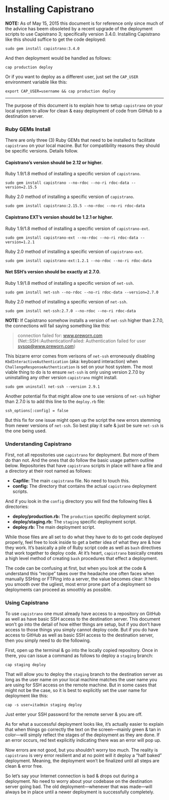 # Installing Capistrano

**NOTE:** As of May 15, 2015 this document is for reference only since much of the advice has beem obsoleted by a recent upgrade of the deployment scripts to use Capistrano 3; specifically version 3.4.0. Installing Capistrano like this should suffice to get the code deployed:

    sudo gem install capistrano:3.4.0

And then deployment would be handled as follows:

    cap production deploy

Or if you want to deploy as a different user, just set the `CAP_USER` environment variable like this:

    export CAP_USER=username && cap production deploy

***

The purpose of this document is to explain how to setup `capistrano` on your local system to allow for clean & easy deployment of code from GitHub to a destination server.

### Ruby GEMs Install

There are only three (3) Ruby GEMs that need to be installed to facilitate `capistrano` on your local macine. But for compatibility reasons they should be specific versions. Details follow.

#### Capistrano’s version should be 2.12 or higher.

Ruby 1.9/1.8 method of installing a specific version of `capistrano`.

    sudo gem install capistrano --no-rdoc --no-ri rdoc-data --version=2.15.5

Ruby 2.0 method of installing a specific version of `capistrano`.

    sudo gem install capistrano:2.15.5 --no-rdoc --no-ri rdoc-data

#### Capistrano EXT’s version should be 1.2.1 or higher.


Ruby 1.9/1.8 method of installing a specific version of `capistrano-ext`.

    sudo gem install capistrano-ext --no-rdoc --no-ri rdoc-data --version=1.2.1

Ruby 2.0 method of installing a specific version of `capistrano-ext`.

    sudo gem install capistrano-ext:1.2.1 --no-rdoc --no-ri rdoc-data

#### Net SSH’s version should be exactly at 2.7.0.

Ruby 1.9/1.8 method of installing a specific version of `net-ssh`.

    sudo gem install net-ssh --no-rdoc --no-ri rdoc-data --version=2.7.0

Ruby 2.0 method of installing a specific version of `net-ssh`.

    sudo gem install net-ssh:2.7.0 --no-rdoc --no-ri rdoc-data

**NOTE:** If Capistrano somehow installs a version of `net-ssh` higher than 2.7.0, the connections will fail saying something like this:

> connection failed for: www.preworn.com (Net::SSH::AuthenticationFailed: Authentication failed for user sysop@www.preworn.com)

This bizarre error comes from verisons of `net-ssh` erroneously disabling `KbdInteractiveAuthentication` (aka: keyboard interaction) when `ChallengeResponseAuthentication` is set on your host system. The most viable thing to do is to ensure `net-ssh` is only using version 2.7.0 by uninstalling any other version `capistrano` might install.

    sudo gem uninstall net-ssh --version 2.9.1

Another potential fix that might allow one to use versions of `net-ssh` higher than 2.7.0 is to add this line to the `deploy.rb` file:

    ssh_options[:config] = false

But this fix for one issue might open up the script the new errors stemming from newer versions of `net-ssh`. So best play it safe & just be sure `net-ssh` is the one being used.

### Understanding Capistrano

First, not all repositories use `capistrano` for deployment. But more of them do than not. And the ones that do follow the basic usage pattern outline below. Repositories that have `capistrano` scripts in place will have a file and a directory at their root named as follows:

- **Capfile:** The main `capistrano` file. No need to touch this.
- **config:** The directory that contains the actual `capistrano` deployment scripts.

And if you look in the `config` directory you will find the following files & directories:

- **deploy/production.rb:** The `production` specific deployment script.
- **deploy/staging.rb:** The `staging` specific deployment script.
- **deploy.rb:** The main deployment script.

While those files are all set to do what they have to do to get code deployed properly, feel free to look inside to get a better idea of what they are & how they work. It’s basically a pile of Ruby script code as well as `bash` directives that work together to deploy code. At it’s heart, `capistrano` basically creates a high level method of creating `bash` procedures that effect a deployment.

The code can be confusing at first, but when you look at the code & understand this “recipe” takes over the headache one often faces when manually SSHing or FTPing into a server, the value becomes clear: It helps you smooth over the ugliest, most error prone part of a deployment so deployments can proceed as smoothly as possible.

### Using Capistrano

To use `capistrano` one must already have access to a repository on GitHub as well as have basic SSH access to the destination server. This document won’t go into the detail of how either things are setup, but if you don’t have access to those things you simply cannot deploy code. But if you do have access to GitHub as well as basic SSH access to the destination server, then you simply need to do the following.

First, open up the terminal & go into the locally copied repository. Once in there, you can issue a command as follows to deploy a `staging` branch:

    cap staging deploy

That will allow you to deploy the `staging` branch to the destination server as long as the user name on your local machine matches the user name you are using for SSH access on the remote machine. But in some cases that might not be the case, so it is best to explicitly set the user name for deployment like this:

    cap -s user=itadmin staging deploy

Just enter your SSH password for the remote server & you are off.

As for what a successful deployment looks like, it’s actually easier to explain that when things go correctly the text on the screen—mainly green & tan in color—will simply reflect the stages of the deployment as they are done. If an error occurs, red text explicitly indicating there was an error will pop up.

Now errors are not good, but you shouldn’t worry too much. The reality is `capistrano` is very error resilient and at no point will it deploy a “half baked” deployment. Meaning, the deployment won’t be finalized until all steps are clean & error free.

So let’s say your Internet connection is bad & drops out during a deployment. No need to worry about your codebase on the destination server going bad. The old deployment—whenever that was made—will always be in place until a newer deployment is successfully completely.













